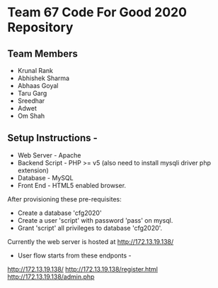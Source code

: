 # Team 67 Code For Good 2020 Repository

## Team Members
- Krunal Rank
- Abhishek Sharma
- Abhaas Goyal
- Taru Garg
- Sreedhar
- Adwet
- Om Shah


## Setup Instructions - 

 - Web Server     - Apache 
 - Backend Script - PHP >= v5 (also need to install mysqli driver php extension)
 - Database       - MySQL
 - Front End      - HTML5 enabled browser.
 
 After provisioning these pre-requisites:
 - Create a database 'cfg2020'
 - Create a user 'script' with password 'pass' on mysql.
 - Grant 'script' all privileges to database 'cfg2020'.
 
 Currently the web server is hosted at http://172.13.19.138/
 - User flow starts from these endponts -
 
 http://172.13.19.138/
 http://172.13.19.138/register.html
 http://172.13.19.138/admin.php
